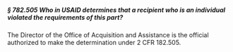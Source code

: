 ##### § 782.505 Who in USAID determines that a recipient who is an individual violated the requirements of this part? #####

The Director of the Office of Acquisition and Assistance is the official authorized to make the determination under 2 CFR 182.505.